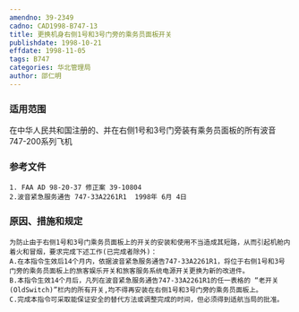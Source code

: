 ```yaml
---
amendno: 39-2349
cadno: CAD1998-B747-13
title: 更换机身右侧1号和3号门旁的乘务员面板开关
publishdate: 1998-10-21
effdate: 1998-11-05
tags: B747
categories: 华北管理局
author: 邵仁明
---
```


### 适用范围 
在中华人民共和国注册的、并在右侧1号和3号门旁装有乘务员面板的所有波音747-200系列飞机

### 参考文件
    1. FAA AD 98-20-37 修正案 39-10804
    2.波音紧急服务通告 747-33A2261R1  1998年 6月 4日


### 原因、措施和规定 
    为防止由于右侧1号和3号门乘务员面板上的开关的安装和使用不当造成其短路，从而引起机舱内着火和冒烟，要求完成下述工作(已完成者除外)： 
    A.在本指令生效后14个月内，依据波音紧急服务通告747-33A2261R1，将位于右侧1号和3号门旁的乘务员面板上的旅客娱乐开关和旅客服务系统电源开关更换为新的改进件。 
    B.本指令生效14个月后，凡列在波音紧急服务通告747-33A2261R1的任一表格的 “老开关(OldSwitch)”栏内的所有开关,均不得再安装在右侧1号和3号门旁的乘务员面板上。 
    C.完成本指令可采取能保证安全的替代方法或调整完成的时间，但必须得到适航当局的批准。

  
